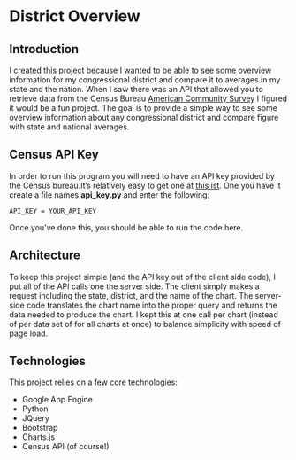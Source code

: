 # District Overview

## Introduction
I created this project because I wanted to be able to see some overview information for my congressional district and compare it to averages in my state and the nation. When I saw there was an API that allowed you to retrieve data from the Census Bureau [American Community Survey](https://www.census.gov/programs-surveys/acs/) I figured it would be a fun project. The goal is to provide a simple way to see some overview information about any congressional district and compare figure with state and national averages.

## Census API Key
In order to run this program you will need to have an API key provided by the Census bureau.It’s relatively easy to get one at [this ist](http://api.census.gov/data/key_signup.html). One you have it create a file names **api_key.py** and enter the following:

`API_KEY = YOUR_API_KEY`

Once you’ve done this, you should be able to run the code here.

## Architecture
To keep this project simple (and the API key out of the client side code), I put all of the API calls one the server side. The client simply makes a request including the state, district, and the name of the chart. The server-side code translates the chart name into the proper query and returns the data needed to produce the chart. I kept this at one call per chart (instead of per data set of for all charts at once) to balance simplicity with speed of page load.

## Technologies
This project relies on a few core technologies:
* Google App Engine
* Python
* JQuery
* Bootstrap
* Charts.js
* Census API (of course!)
    
